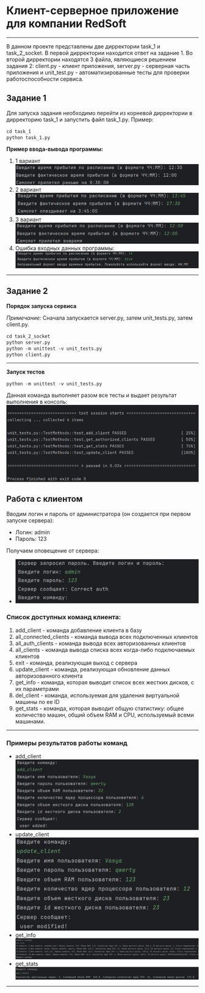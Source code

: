 # Клиент-серверное приложение для компании RedSoft
-------------

В данном проекте представлены две дирректории task_1 и task_2_socket. В первой дирректории находится ответ на задание 1. Во второй дирректории находятся 3 файла, являющиеся решением задания 2:
client.py - клиент приложения, server.py - серверная часть приложения и unit_test.py - автоматизированные тесты для проверки работоспособности сервиса.


## Задание 1

Для запуска задания необходимо перейти из корневой дирректории в дирректорию task_1 и запустить файл task_1.py. Пример:
```shell
cd task_1
python task_1.py
```

**Пример ввода-вывода программы:**

1) 1 вариант ![1_1.png](img%2F1_1.png) 
2) 2 вариант ![1_2.png](img%2F1_2.png)
3) 3 вариант ![1_3.png](img%2F1_3.png)
4) Ошибка входных данных программы: ![1_4.png](img%2F1_4.png)

-------
## Задание 2

**Порядок запуска сервиса**

_Примечание:_ Сначала запускается server.py, затем unit_tests.py, затем client.py.

```shell
cd task_2_socket
python server.py
python -m unittest -v unit_tests.py
python client.py
```
---
**Запуск тестов**
```shell
python -m unittest -v unit_tests.py
```
Данная команда выполняет разом все тесты и выдает результат выполнения в консоль:
![2_6.png](img%2F2_6.png)



**Работа с клиентом**
------
Вводим логин и пароль от админиcтратора (он создается при первом запуске сервера):
- Логин: admin
- Пароль: 123

Получаем оповещение от сервера:
- ![2_1.png](img%2F2_1.png)

### Список доступных команд клиента:
1) add_client - команда добавление клиента в базу
2) all_connected_clients - команда вывода всех подключенных клиентов
3) all_auth_clients - команда вывода всех авторизованных клиентов
4) all_clients - команда вывода списка всех когда-либо подключаемых клиентов
5) exit - команда, реализующая выход с сервера
6) update_client - команда, реализующая обновление данных  авторизованного клиента
7) get_info - команда, которая выводит список всех жестких дисков, с их параметрами
8) del_client - команда, используемая для удаления виртуальной машины по ее ID
9) get_stats - команда, которая выводит общую статистику: общее количество машин, общий объем RAM и CPU, используемый всеми машинами.
---
### Примеры результатов работы команд
-  add_client ![2_2.png](img%2F2_2.png)
-  update_client ![2_3.png](img%2F2_3.png)
-  get_info ![2_4.png](img%2F2_4.png)
-  get_stats![2_5.png](img%2F2_5.png)

----
